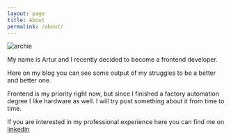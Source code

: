 ```yaml
---
layout: page
title: About
permalink: /about/
---
```


<div class="img-block">
    <img src="{{ "/assets/archie.jpg" | absolute_url }}" alt="archie">  
</div>

My name is Artur and I recently decided to become a frontend developer.

Here on my blog you can see some output of my struggles to be a better and better one. 

Frontend is my priority right now, but since I finished a factory automation degree I like hardware as well. I will try post something about it from time to time.

If you are interested in my professional experience here you can find me on [linkedin](https://www.linkedin.com/in/arturkozubek/)